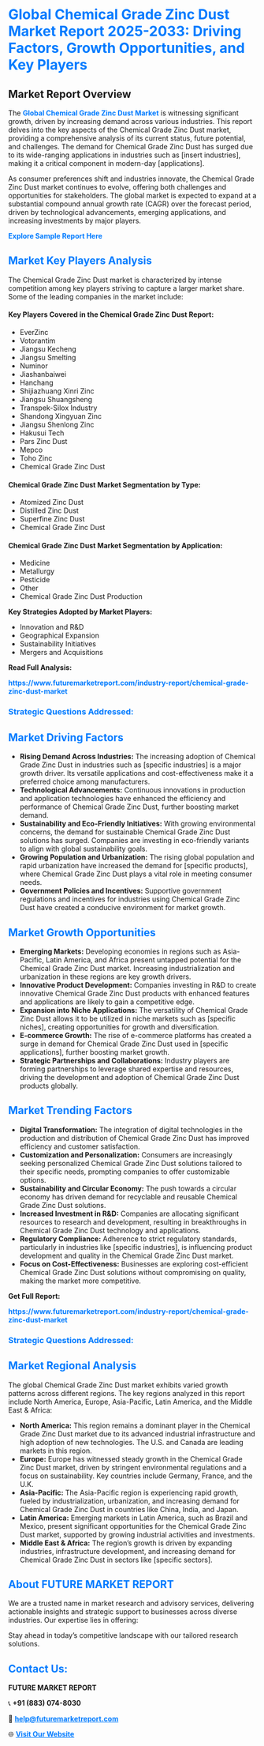 <h1 style="color: #007BFF;">Global Chemical Grade Zinc Dust Market Report 2025-2033: Driving Factors, Growth Opportunities, and Key Players</h1>

<section id="overview">
<h2>Market Report Overview</h2>
<p>The <a href="https://www.futuremarketreport.com/industry-report/chemical-grade-zinc-dust-market" style="color: #007BFF; text-decoration: none;"><strong>Global Chemical Grade Zinc Dust Market</strong></a> is witnessing significant growth, driven by increasing demand across various industries. This report delves into the key aspects of the Chemical Grade Zinc Dust market, providing a comprehensive analysis of its current status, future potential, and challenges. The demand for Chemical Grade Zinc Dust has surged due to its wide-ranging applications in industries such as [insert industries], making it a critical component in modern-day [applications].</p>
<p>As consumer preferences shift and industries innovate, the Chemical Grade Zinc Dust market continues to evolve, offering both challenges and opportunities for stakeholders. The global market is expected to expand at a substantial compound annual growth rate (CAGR) over the forecast period, driven by technological advancements, emerging applications, and increasing investments by major players.</p>
</section>

<section id="overview">
<p><a href="https://www.futuremarketreport.com/request-sample/reportId=110554" style="color: #007BFF; text-decoration: none;"><strong>Explore Sample Report Here</strong></a></p>
</section>

<section id="key-players">
<h2 style="color: #007BFF;">Market Key Players Analysis</h2>
<p>The Chemical Grade Zinc Dust market is characterized by intense competition among key players striving to capture a larger market share. Some of the leading companies in the market include:</p>
<h4>Key Players Covered in the Chemical Grade Zinc Dust Report:</h4>
<ul><li>EverZinc</li><li>Votorantim</li><li>Jiangsu Kecheng</li><li>Jiangsu Smelting</li><li>Numinor</li><li>Jiashanbaiwei</li><li>Hanchang</li><li>Shijiazhuang Xinri Zinc</li><li>Jiangsu Shuangsheng</li><li>Transpek-Silox Industry</li><li>Shandong Xingyuan Zinc</li><li>Jiangsu Shenlong Zinc</li><li>Hakusui Tech</li><li>Pars Zinc Dust</li><li>Mepco</li><li>Toho Zinc</li><li>Chemical Grade Zinc Dust</li></ul>
<h4>Chemical Grade Zinc Dust Market Segmentation by Type:</h4>
<ul><li>Atomized Zinc Dust</li><li>Distilled Zinc Dust</li><li>Superfine Zinc Dust</li><li>Chemical Grade Zinc Dust</li></ul>

<h4>Chemical Grade Zinc Dust Market Segmentation by Application:</h4>
<ul><li>Medicine</li><li>Metallurgy</li><li>Pesticide</li><li>Other</li><li>Chemical Grade Zinc Dust Production</li></ul>
<p><strong>Key Strategies Adopted by Market Players:</strong></p>
<ul>
<li>Innovation and R&D</li>
<li>Geographical Expansion</li>
<li>Sustainability Initiatives</li>
<li>Mergers and Acquisitions</li>
</ul>
</section>

<section>
<p><strong>Read Full Analysis: </strong></p><a href="https://www.futuremarketreport.com/industry-report/chemical-grade-zinc-dust-market" style="color: #007BFF; text-decoration: none;"><strong>https://www.futuremarketreport.com/industry-report/chemical-grade-zinc-dust-market</strong></a>
<h3 style="color: #007BFF;">Strategic Questions Addressed:</h3>
</section>

<section id="driving-factors">
<h2 style="color: #007BFF;">Market Driving Factors</h2>
<ul>
<li><strong>Rising Demand Across Industries:</strong> The increasing adoption of Chemical Grade Zinc Dust in industries such as [specific industries] is a major growth driver. Its versatile applications and cost-effectiveness make it a preferred choice among manufacturers.</li>
<li><strong>Technological Advancements:</strong> Continuous innovations in production and application technologies have enhanced the efficiency and performance of Chemical Grade Zinc Dust, further boosting market demand.</li>
<li><strong>Sustainability and Eco-Friendly Initiatives:</strong> With growing environmental concerns, the demand for sustainable Chemical Grade Zinc Dust solutions has surged. Companies are investing in eco-friendly variants to align with global sustainability goals.</li>
<li><strong>Growing Population and Urbanization:</strong> The rising global population and rapid urbanization have increased the demand for [specific products], where Chemical Grade Zinc Dust plays a vital role in meeting consumer needs.</li>
<li><strong>Government Policies and Incentives:</strong> Supportive government regulations and incentives for industries using Chemical Grade Zinc Dust have created a conducive environment for market growth.</li>
</ul>
</section>

<section id="growth-opportunities">
<h2 style="color: #007BFF;">Market Growth Opportunities</h2>
<ul>
<li><strong>Emerging Markets:</strong> Developing economies in regions such as Asia-Pacific, Latin America, and Africa present untapped potential for the Chemical Grade Zinc Dust market. Increasing industrialization and urbanization in these regions are key growth drivers.</li>
<li><strong>Innovative Product Development:</strong> Companies investing in R&D to create innovative Chemical Grade Zinc Dust products with enhanced features and applications are likely to gain a competitive edge.</li>
<li><strong>Expansion into Niche Applications:</strong> The versatility of Chemical Grade Zinc Dust allows it to be utilized in niche markets such as [specific niches], creating opportunities for growth and diversification.</li>
<li><strong>E-commerce Growth:</strong> The rise of e-commerce platforms has created a surge in demand for Chemical Grade Zinc Dust used in [specific applications], further boosting market growth.</li>
<li><strong>Strategic Partnerships and Collaborations:</strong> Industry players are forming partnerships to leverage shared expertise and resources, driving the development and adoption of Chemical Grade Zinc Dust products globally.</li>
</ul>
</section>

<section id="trending-factors">
<h2 style="color: #007BFF;">Market Trending Factors</h2>
<ul>
<li><strong>Digital Transformation:</strong> The integration of digital technologies in the production and distribution of Chemical Grade Zinc Dust has improved efficiency and customer satisfaction.</li>
<li><strong>Customization and Personalization:</strong> Consumers are increasingly seeking personalized Chemical Grade Zinc Dust solutions tailored to their specific needs, prompting companies to offer customizable options.</li>
<li><strong>Sustainability and Circular Economy:</strong> The push towards a circular economy has driven demand for recyclable and reusable Chemical Grade Zinc Dust solutions.</li>
<li><strong>Increased Investment in R&D:</strong> Companies are allocating significant resources to research and development, resulting in breakthroughs in Chemical Grade Zinc Dust technology and applications.</li>
<li><strong>Regulatory Compliance:</strong> Adherence to strict regulatory standards, particularly in industries like [specific industries], is influencing product development and quality in the Chemical Grade Zinc Dust market.</li>
<li><strong>Focus on Cost-Effectiveness:</strong> Businesses are exploring cost-efficient Chemical Grade Zinc Dust solutions without compromising on quality, making the market more competitive.</li>
</ul>
</section>

<section>
<p><strong>Get Full Report: </strong></p><a href="https://www.futuremarketreport.com/industry-report/chemical-grade-zinc-dust-market" style="color: #007BFF; text-decoration: none;"><strong>https://www.futuremarketreport.com/industry-report/chemical-grade-zinc-dust-market</strong></a>
<h3 style="color: #007BFF;">Strategic Questions Addressed:</h3>
</section>


<section id="regional-analysis">
<h2 style="color: #007BFF;">Market Regional Analysis</h2>
<p>The global Chemical Grade Zinc Dust market exhibits varied growth patterns across different regions. The key regions analyzed in this report include North America, Europe, Asia-Pacific, Latin America, and the Middle East & Africa:</p>
<ul>
<li><strong>North America:</strong> This region remains a dominant player in the Chemical Grade Zinc Dust market due to its advanced industrial infrastructure and high adoption of new technologies. The U.S. and Canada are leading markets in this region.</li>
<li><strong>Europe:</strong> Europe has witnessed steady growth in the Chemical Grade Zinc Dust market, driven by stringent environmental regulations and a focus on sustainability. Key countries include Germany, France, and the U.K.</li>
<li><strong>Asia-Pacific:</strong> The Asia-Pacific region is experiencing rapid growth, fueled by industrialization, urbanization, and increasing demand for Chemical Grade Zinc Dust in countries like China, India, and Japan.</li>
<li><strong>Latin America:</strong> Emerging markets in Latin America, such as Brazil and Mexico, present significant opportunities for the Chemical Grade Zinc Dust market, supported by growing industrial activities and investments.</li>
<li><strong>Middle East & Africa:</strong> The region’s growth is driven by expanding industries, infrastructure development, and increasing demand for Chemical Grade Zinc Dust in sectors like [specific sectors].</li>
</ul>
</section>

<footer>
<h2 style="color: #007BFF;">About FUTURE MARKET REPORT</h2>
<p>We are a trusted name in market research and advisory services, delivering actionable insights and strategic support to businesses across diverse industries. Our expertise lies in offering:</p>

<p>Stay ahead in today’s competitive landscape with our tailored research solutions.</p>

<h2 style="color: #007BFF;">Contact Us:</h2>
<p><strong>FUTURE MARKET REPORT</strong></p>
<p>📞 <strong>+91 (883) 074-8030</strong></p>
<p>📧 <strong><a href="mailto:help@futuremarketreport.com" style="color: #007BFF;">help@futuremarketreport.com</a></strong></p>
<p>🌐 <strong><a href="https://www.futuremarketreport.com/" style="color: #007BFF;">Visit Our Website</a></strong></p>
</footer>